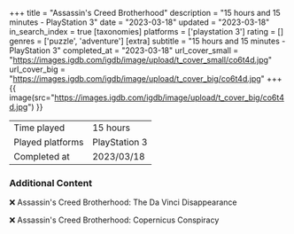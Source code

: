 +++
title = "Assassin's Creed Brotherhood"
description = "15 hours and 15 minutes - PlayStation 3"
date = "2023-03-18"
updated = "2023-03-18"
in_search_index = true
[taxonomies]
platforms = ['playstation 3']
rating = []
genres = ['puzzle', 'adventure']
[extra]
subtitle = "15 hours and 15 minutes - PlayStation 3"
completed_at = "2023-03-18"
url_cover_small = "https://images.igdb.com/igdb/image/upload/t_cover_small/co6t4d.jpg"
url_cover_big = "https://images.igdb.com/igdb/image/upload/t_cover_big/co6t4d.jpg"
+++
{{ image(src="https://images.igdb.com/igdb/image/upload/t_cover_big/co6t4d.jpg") }}

|              |            |
| ------------ | ---------- |
| Time played  | 15 hours |
| Played platforms    | PlayStation 3 |
| Completed at | 2023/03/18 |



### Additional Content


❌ Assassin's Creed Brotherhood: The Da Vinci Disappearance

❌ Assassin's Creed Brotherhood: Copernicus Conspiracy
